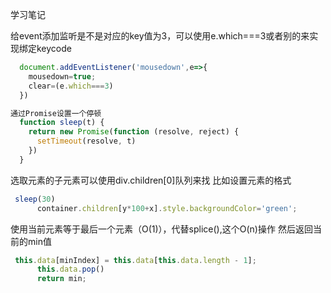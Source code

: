 学习笔记

给event添加监听是不是对应的key值为3，可以使用e.which===3或者别的来实现绑定keycode
```js
  document.addEventListener('mousedown',e=>{
    mousedown=true;
    clear=(e.which===3)
  })
```
```js
通过Promise设置一个停顿
  function sleep(t) {
    return new Promise(function (resolve, reject) {
      setTimeout(resolve, t)
    })
  }
```
选取元素的子元素可以使用div.children[0]队列来找
比如设置元素的格式
```js
 sleep(30)
      container.children[y*100+x].style.backgroundColor='green';
```
使用当前元素等于最后一个元素（O(1)），代替splice(),这个O(n)操作
然后返回当前的min值
```js
 this.data[minIndex] = this.data[this.data.length - 1];
      this.data.pop()
      return min;
```
